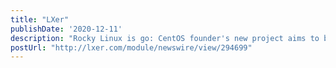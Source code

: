 ```yaml
---
title: "LXer"
publishDate: '2020-12-11'
description: "Rocky Linux is go: CentOS founder's new project aims to be 100% compatible with Red Hat Enterprise Linux"
postUrl: "http://lxer.com/module/newswire/view/294699"
---
```

